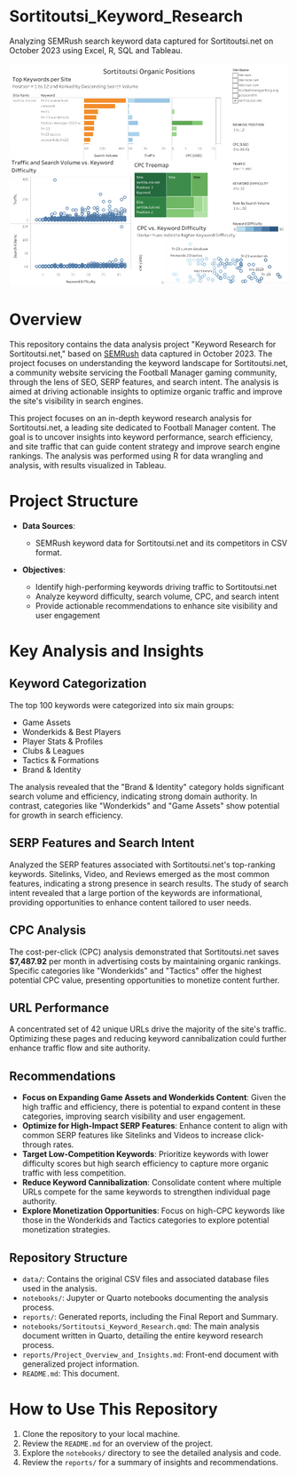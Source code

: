 # Sortitoutsi_Keyword_Research
Analyzing SEMRush search keyword data captured for Sortitoutsi.net on October 2023 using Excel, R, SQL and Tableau.

![Sortitoutsi.net Organic Positions Tableau Dashboard](./images/Sortitoutsi_Organic_Positions.png)
# Overview
This repository contains the data analysis project "Keyword Research for Sortitoutsi.net," based on [SEMRush](https://www.semrush.com) data captured in October 2023. The project focuses on understanding the keyword landscape for Sortitoutsi.net, a community website servicing the Football Manager gaming community, through the lens of SEO, SERP features, and search intent. The analysis is aimed at driving actionable insights to optimize organic traffic and improve the site's visibility in search engines.

This project focuses on an in-depth keyword research analysis for Sortitoutsi.net, a leading site dedicated to Football Manager content. The goal is to uncover insights into keyword performance, search efficiency, and site traffic that can guide content strategy and improve search engine rankings. The analysis was performed using R for data wrangling and analysis, with results visualized in Tableau.

# Project Structure
* **Data Sources**:

    * SEMRush keyword data for Sortitoutsi.net and its competitors in CSV format.

* **Objectives**:

    * Identify high-performing keywords driving traffic to Sortitoutsi.net
    *  Analyze keyword difficulty, search volume, CPC, and search intent
    * Provide actionable recommendations to enhance site visibility and user engagement

# Key Analysis and Insights
## Keyword Categorization
The top 100 keywords were categorized into six main groups:

* Game Assets
* Wonderkids & Best Players
* Player Stats & Profiles
* Clubs & Leagues
* Tactics & Formations
* Brand & Identity

The analysis revealed that the "Brand & Identity" category holds significant search volume and efficiency, indicating strong domain authority. In contrast, categories like "Wonderkids" and "Game Assets" show potential for growth in search efficiency.

## SERP Features and Search Intent
Analyzed the SERP features associated with Sortitoutsi.net's top-ranking keywords. Sitelinks, Video, and Reviews emerged as the most common features, indicating a strong presence in search results. The study of search intent revealed that a large portion of the keywords are informational, providing opportunities to enhance content tailored to user needs.

## CPC Analysis
The cost-per-click (CPC) analysis demonstrated that Sortitoutsi.net saves **$7,487.92** per month in advertising costs by maintaining organic rankings. Specific categories like "Wonderkids" and "Tactics" offer the highest potential CPC value, presenting opportunities to monetize content further.

## URL Performance
A concentrated set of 42 unique URLs drive the majority of the site's traffic. Optimizing these pages and reducing keyword cannibalization could further enhance traffic flow and site authority.

## Recommendations
* **Focus on Expanding Game Assets and Wonderkids Content**: Given the high traffic and efficiency, there is potential to expand content in these categories, improving search visibility and user engagement.
* **Optimize for High-Impact SERP Features**: Enhance content to align with common SERP features like Sitelinks and Videos to increase click-through rates.
* **Target Low-Competition Keywords**: Prioritize keywords with lower difficulty scores but high search efficiency to capture more organic traffic with less competition.
* **Reduce Keyword Cannibalization**: Consolidate content where multiple URLs compete for the same keywords to strengthen individual page authority.
* **Explore Monetization Opportunities**: Focus on high-CPC keywords like those in the Wonderkids and Tactics categories to explore potential monetization strategies.


## Repository Structure
* `data/`: Contains the original CSV files and associated database files used in the analysis.
* `notebooks/`: Jupyter or Quarto notebooks documenting the analysis process.
* `reports/`: Generated reports, including the Final Report and 
Summary.
* `notebooks/Sortitoutsi_Keyword_Research.qmd`: The main analysis document written in Quarto, detailing the entire keyword research process.
* `reports/Project_Overview_and_Insights.md`: Front-end document with generalized project information.
* `README.md`: This document.


# How to Use This Repository
1. Clone the repository to your local machine.
2. Review the `README.md` for an overview of the project.
3. Explore the `notebooks/` directory to see the detailed analysis and code.
4. Review the `reports/` for a summary of insights and recommendations.

